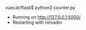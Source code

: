 
  vuecat/flask$ python3 counter.py
   * Running on http://127.0.0.1:5000/
   * Restarting with reloader
